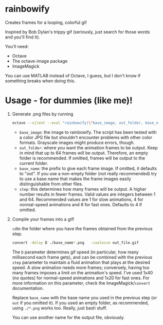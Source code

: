 # rainbowify
Creates frames for a looping, colorful gif

Inspired by Bob Dylan's trippy gif (seriously, just search for those words and
you'll find it).

You'll need:

- Octave
- The octave-image package 
- ImageMagick 

You can use MATLAB instead of Octave, I guess, but I don't know if something
breaks when doing this.

Usage - for dummies (like me)!
=============================

1. Generate .png files by running 
    ```bash
    octave --silent --eval "rainbowify(\"base_image, out_folder, base_name, step\")"
    ```

    - `base_image`: the image to rainbowify. The script has been tested with a color
      JPG file but shouldn't encounter problems with other color formats.
      Grayscale images might produce errors, though.
    - `out_folder`: where you want the animation frames to be output. Keep in
      mind that up to 64 frames will be output. Therefore, an empty folder is
      recommended. If omitted, frames will be output to the current folder.
    - `base_name`: the prefix to give each frame image. If omitted, it defaults
      to "out". If you use a non-empty folder (not really recommended) try to
      use a base name that makes the frame images easily distinguishable from
      other files.
    - `step`: this determines how many frames will be output. A higher number
      results in fewer frames. Valid values are integers between 1 and 64. 
      Recommended values are 1 for slow animations, 4 for normal-speed animations
      and 8 for fast ones. Defaults to 4 if omitted.

2. Compile your frames into a gif!

    `cd`to the folder where you have the frames obtained from the previous step.

     ```bash
     convert -delay D ./base_name*.png   -coalesce out_file.gif
     ```

     The `D` parameter determines gif speed (in particular, how many millisecond
     each frame gets), and can be combined with the previous `step` parameter to
     maintain a fluid animation that plays at the desired speed. A slow
     animation needs more frames; conversely, having too many frames imposes a
     limit on the animation's speed. I've used 1x40 (no quotes) for normal-speed
     animations and 1x20 for fast ones. For more information on this parameter,
     check the ImageMagick/`convert` documentation.

     Replace `base_name` with the base name you used in the previous step (or
     `out` if you omitted it). If you used an empty folder, as recommended,
     using `./*.png` works too.  Really, just bash stuff. 

     You can use another name for the output file, obviously.

